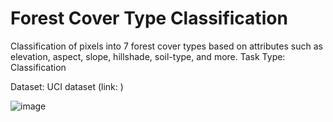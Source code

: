 # Forest Cover Type Classification

Classification of pixels into 7 forest cover types based on attributes such as elevation, aspect, slope, hillshade, soil-type, and more.
Task Type: Classification

Dataset: UCI dataset (link: )

![image](https://github.com/Noah-Yohannes/Covertype_Forest-Classification/assets/112534387/df402734-5255-4038-9f67-b64e7eb5fec6)


